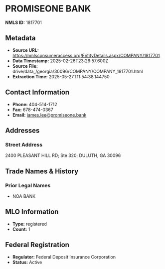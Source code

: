 # PROMISEONE BANK

**NMLS ID:** 1817701

## Metadata
- **Source URL:** https://nmlsconsumeraccess.org/EntityDetails.aspx/COMPANY/1817701
- **Data Timestamp:** 2025-02-26T23:26:57.600Z
- **Source File:** drive/data_/georgia/30096/COMPANY/COMPANY_1817701.html
- **Extraction Time:** 2025-05-27T11:54:38.144750

## Contact Information
- **Phone:** 404-514-1712
- **Fax:** 678-474-0367
- **Email:** james.lee@promiseone.bank

## Addresses
### Street Address
2400 PLEASANT HILL RD; Ste 320; DULUTH, GA 30096

## Trade Names & History
### Prior Legal Names
- NOA BANK

## MLO Information
- **Type:** registered
- **Count:** 1

## Federal Registration
- **Regulator:** Federal Deposit Insurance Corporation
- **Status:** Active
